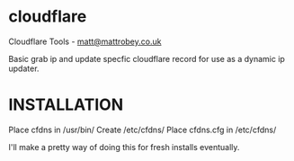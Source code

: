 cloudflare
==========

Cloudflare Tools - matt@mattrobey.co.uk

Basic grab ip and update specfic cloudflare record for use as a dynamic ip updater.

INSTALLATION
============

Place cfdns in /usr/bin/
Create /etc/cfdns/
Place cfdns.cfg in /etc/cfdns/

I'll make a pretty way of doing this for fresh installs eventually.
